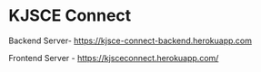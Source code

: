 # KJSCE Connect

Backend Server- https://kjsce-connect-backend.herokuapp.com



Frontend Server - https://kjsceconnect.herokuapp.com/
